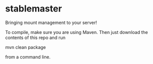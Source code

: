 
stablemaster
============

Bringing mount management to your server!

To compile, make sure you are using Maven. Then just download the contents of this repo and run

mvn clean package

from a command line.
